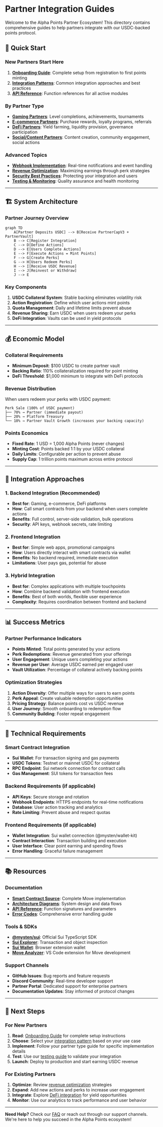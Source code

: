 # Partner Integration Guides

Welcome to the Alpha Points Partner Ecosystem! This directory contains comprehensive guides to help partners integrate with our USDC-backed points protocol.

## 🎯 Quick Start

### **New Partners Start Here**
1. **[Onboarding Guide](./onboarding-guide.md)**: Complete setup from registration to first points minting
2. **[Integration Patterns](./integration-patterns.md)**: Common integration approaches and best practices
3. **[API Reference](../modules/api-reference.md)**: Function references for all active modules

### **By Partner Type**
- **[Gaming Partners](./gaming-integration.md)**: Level completions, achievements, tournaments
- **[E-commerce Partners](./ecommerce-integration.md)**: Purchase rewards, loyalty programs, referrals
- **[DeFi Partners](./defi-integration.md)**: Yield farming, liquidity provision, governance participation
- **[Social/Content Partners](./social-integration.md)**: Content creation, community engagement, social actions

### **Advanced Topics**
- **[Webhook Implementation](./webhook-guide.md)**: Real-time notifications and event handling
- **[Revenue Optimization](./revenue-guide.md)**: Maximizing earnings through perk strategies
- **[Security Best Practices](./security-guide.md)**: Protecting your integration and users
- **[Testing & Monitoring](./testing-guide.md)**: Quality assurance and health monitoring

---

## 🏗️ System Architecture

### **Partner Journey Overview**

```mermaid
graph TD
    A[Partner Deposits USDC] --> B[Receive PartnerCapV3 + PartnerVault]
    B --> C[Register Integration]
    C --> D[Define Actions]
    D --> E[Users Complete Actions]
    E --> F[Execute Actions = Mint Points]
    F --> G[Create Perks]
    G --> H[Users Redeem Perks]
    H --> I[Receive USDC Revenue]
    I --> J[Reinvest or Withdraw]
    J --> E
```

### **Key Components**

1. **USDC Collateral System**: Stable backing eliminates volatility risk
2. **Action Registration**: Define which user actions mint points
3. **Quota Management**: Daily and lifetime limits prevent abuse
4. **Revenue Sharing**: Earn USDC when users redeem your perks
5. **DeFi Integration**: Vaults can be used in yield protocols

---

## 💰 Economic Model

### **Collateral Requirements**
- **Minimum Deposit**: $100 USDC to create partner vault
- **Backing Ratio**: 110% collateralization required for point minting
- **DeFi Threshold**: $1,000 minimum to integrate with DeFi protocols

### **Revenue Distribution**
When users redeem your perks with USDC payment:
```
Perk Sale (100% of USDC payment)
├── 70% → Partner (immediate payout)
├── 20% → Platform Treasury
└── 10% → Partner Vault Growth (increases your backing capacity)
```

### **Points Economics**
- **Fixed Rate**: 1 USD = 1,000 Alpha Points (never changes)
- **Minting Cost**: Points backed 1:1 by your USDC collateral
- **Daily Limits**: Configurable per action to prevent abuse
- **Supply Cap**: 1 trillion points maximum across entire protocol

---

## 🚀 Integration Approaches

### **1. Backend Integration (Recommended)**
- **Best for**: Gaming, e-commerce, DeFi platforms
- **How**: Call smart contracts from your backend when users complete actions
- **Benefits**: Full control, server-side validation, bulk operations
- **Security**: API keys, webhook secrets, rate limiting

### **2. Frontend Integration**
- **Best for**: Simple web apps, promotional campaigns
- **How**: Users directly interact with smart contracts via wallet
- **Benefits**: No backend required, immediate execution
- **Limitations**: User pays gas, potential for abuse

### **3. Hybrid Integration**
- **Best for**: Complex applications with multiple touchpoints
- **How**: Combine backend validation with frontend execution
- **Benefits**: Best of both worlds, flexible user experience
- **Complexity**: Requires coordination between frontend and backend

---

## 📊 Success Metrics

### **Partner Performance Indicators**
- **Points Minted**: Total points generated by your actions
- **Perk Redemptions**: Revenue generated from your offerings
- **User Engagement**: Unique users completing your actions
- **Revenue per User**: Average USDC earned per engaged user
- **Vault Utilization**: Percentage of collateral actively backing points

### **Optimization Strategies**
1. **Action Diversity**: Offer multiple ways for users to earn points
2. **Perk Appeal**: Create valuable redemption opportunities
3. **Pricing Strategy**: Balance points cost vs USDC revenue
4. **User Journey**: Smooth onboarding to redemption flow
5. **Community Building**: Foster repeat engagement

---

## 🔧 Technical Requirements

### **Smart Contract Integration**
- **Sui Wallet**: For transaction signing and gas payments
- **USDC Tokens**: Testnet or mainnet USDC for collateral
- **RPC Endpoint**: Sui network connection for contract calls
- **Gas Management**: SUI tokens for transaction fees

### **Backend Requirements** (if applicable)
- **API Keys**: Secure storage and rotation
- **Webhook Endpoints**: HTTPS endpoints for real-time notifications
- **Database**: User action tracking and analytics
- **Rate Limiting**: Prevent abuse and respect quotas

### **Frontend Requirements** (if applicable)
- **Wallet Integration**: Sui wallet connection (@mysten/wallet-kit)
- **Contract Interaction**: Transaction building and execution
- **User Interface**: Clear point earning and spending flows
- **Error Handling**: Graceful failure management

---

## 📚 Resources

### **Documentation**
- **[Smart Contract Source](../../sources/)**: Complete Move implementation
- **[Architecture Diagrams](../architecture/)**: System design and data flows
- **[API Reference](../modules/api-reference.md)**: Function signatures and parameters
- **[Error Codes](../modules/errors.md)**: Comprehensive error handling guide

### **Tools & SDKs**
- **[@mysten/sui](https://www.npmjs.com/package/@mysten/sui)**: Official Sui TypeScript SDK
- **[Sui Explorer](https://suiexplorer.com/)**: Transaction and object inspection
- **[Sui Wallet](https://chrome.google.com/webstore/detail/sui-wallet)**: Browser extension wallet
- **[Move Analyzer](https://marketplace.visualstudio.com/items?itemName=move.move-analyzer)**: VS Code extension for Move development

### **Support Channels**
- **GitHub Issues**: Bug reports and feature requests
- **Discord Community**: Real-time developer support
- **Partner Portal**: Dedicated support for enterprise partners
- **Documentation Updates**: Stay informed of protocol changes

---

## 🎯 Next Steps

### **For New Partners**
1. **Read**: [Onboarding Guide](./onboarding-guide.md) for complete setup instructions
2. **Choose**: Select your [integration pattern](./integration-patterns.md) based on your use case
3. **Implement**: Follow your partner type guide for specific implementation details
4. **Test**: Use our [testing guide](./testing-guide.md) to validate your integration
5. **Launch**: Deploy to production and start earning USDC revenue

### **For Existing Partners**
1. **Optimize**: Review [revenue optimization](./revenue-guide.md) strategies
2. **Expand**: Add new actions and perks to increase user engagement
3. **Integrate**: Explore [DeFi integration](./defi-integration.md) for yield opportunities
4. **Monitor**: Use our analytics to track performance and user behavior

---

**Need Help?** Check our [FAQ](./faq.md) or reach out through our support channels. We're here to help you succeed in the Alpha Points ecosystem!
